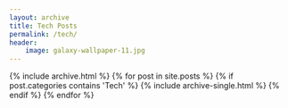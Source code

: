 ```yaml
---
layout: archive
title: Tech Posts
permalink: /tech/
header:
    image: galaxy-wallpaper-11.jpg
---
```


{% include archive.html %}
{% for post in site.posts %}
    {% if post.categories contains 'Tech' %}
        {% include archive-single.html %}
    {% endif %}
{% endfor %}


